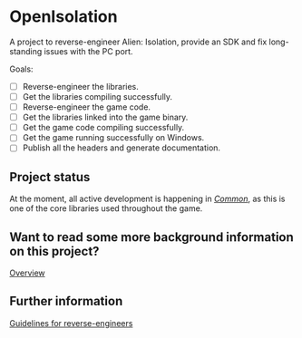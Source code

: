 # OpenIsolation
A project to reverse-engineer Alien: Isolation, provide an SDK and fix long-standing issues with the PC port.

Goals:
- [ ] Reverse-engineer the libraries.
- [ ] Get the libraries compiling successfully.
- [ ] Reverse-engineer the game code.
- [ ] Get the libraries linked into the game binary.
- [ ] Get the game code compiling successfully.
- [ ] Get the game running successfully on Windows.
- [ ] Publish all the headers and generate documentation.

## Project status
At the moment, all active development is happening in [_Common_](Source/game/common), as this is one of the core libraries used throughout the game.

## Want to read some more background information on this project?
[Overview](Source/Documentation/AlienIsolation_iOS_Overview.md)

## Further information
[Guidelines for reverse-engineers](Source/Documentation/AlienIsolation_General_ReversingGuidelines.md)
